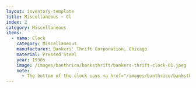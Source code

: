 ```yaml
---
layout: inventory-template
title: Miscellaneous ~ Cl
index: 2
category: Miscellaneous
items:
  - name: Clock
    category: Miscellaneous
    manufacturer: Bankers' Thrift Corporation, Chicago
    material: Pressed Steel
    year: 1930s
    image: /images/banthrico/banksthrift/bankers-thrift-clock-01.jpeg
    note: 
      - The bottom of the clock says <a href="/images/banthrico/banksthrift/bankers-thrift-clock-03.jpeg" data-lightbox="1924-ad">"PAT. PEND. B. T. CORP. CHGO"</a>
---
```

